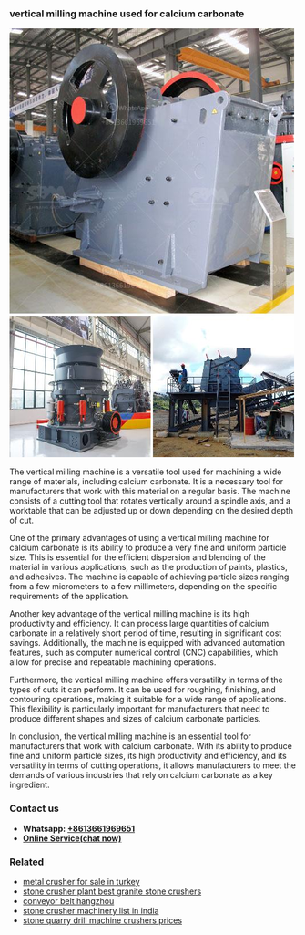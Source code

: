 <h3>vertical milling machine used for calcium carbonate</h3><img src='1708499105.jpg' alt=''><p>The vertical milling machine is a versatile tool used for machining a wide range of materials, including calcium carbonate. It is a necessary tool for manufacturers that work with this material on a regular basis. The machine consists of a cutting tool that rotates vertically around a spindle axis, and a worktable that can be adjusted up or down depending on the desired depth of cut.</p><p>One of the primary advantages of using a vertical milling machine for calcium carbonate is its ability to produce a very fine and uniform particle size. This is essential for the efficient dispersion and blending of the material in various applications, such as the production of paints, plastics, and adhesives. The machine is capable of achieving particle sizes ranging from a few micrometers to a few millimeters, depending on the specific requirements of the application.</p><p>Another key advantage of the vertical milling machine is its high productivity and efficiency. It can process large quantities of calcium carbonate in a relatively short period of time, resulting in significant cost savings. Additionally, the machine is equipped with advanced automation features, such as computer numerical control (CNC) capabilities, which allow for precise and repeatable machining operations.</p><p>Furthermore, the vertical milling machine offers versatility in terms of the types of cuts it can perform. It can be used for roughing, finishing, and contouring operations, making it suitable for a wide range of applications. This flexibility is particularly important for manufacturers that need to produce different shapes and sizes of calcium carbonate particles.</p><p>In conclusion, the vertical milling machine is an essential tool for manufacturers that work with calcium carbonate. With its ability to produce fine and uniform particle sizes, its high productivity and efficiency, and its versatility in terms of cutting operations, it allows manufacturers to meet the demands of various industries that rely on calcium carbonate as a key ingredient.</p><h3>Contact us</h3><ul><li><strong>Whatsapp:&nbsp;<a href="https://wa.me/8613661969651">+8613661969651</a></strong></li><li><a href="https://swt.shibang-china.com/?git&amp;zhl&amp;vertical milling machine used for calcium carbonate"><strong>Online Service(chat now)</strong></a></li></ul><h3>Related</h3><ul><li><a href='metal crusher for sale in turkey.md'>metal crusher for sale in turkey</a></li><li><a href='stone crusher plant best granite stone crushers.md'>stone crusher plant best granite stone crushers</a></li><li><a href='conveyor belt hangzhou.md'>conveyor belt hangzhou</a></li><li><a href='stone crusher machinery list in india.md'>stone crusher machinery list in india</a></li><li><a href='stone quarry drill machine crushers prices.md'>stone quarry drill machine crushers prices</a></li></ul>